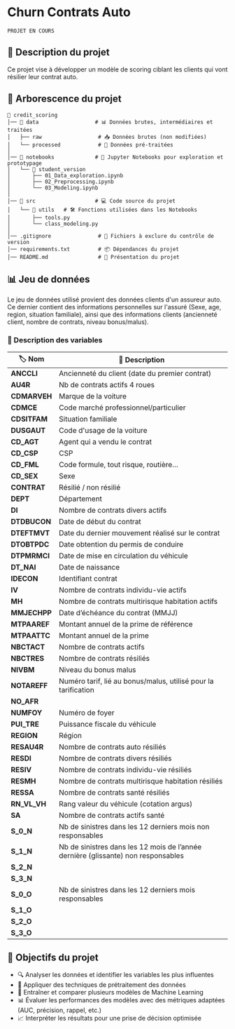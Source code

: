 # Churn Contrats Auto

```
PROJET EN COURS
```

## 📌 Description du projet
Ce projet vise à développer un modèle de scoring ciblant les clients qui vont résilier leur contrat auto. 

## 📁 Arborescence du projet
```
📂 credit_scoring  
│── 📂 data                  # 📊 Données brutes, intermédiaires et traitées  
│   ├── raw                  # 📥 Données brutes (non modifiées)  
│   └── processed            # 🔄 Données pré-traitées  
│  
│── 📂 notebooks             # 📒 Jupyter Notebooks pour exploration et prototypage
│   └── 📂 student_version 
│       ├── 01_Data_exploration.ipynb  
│       ├── 02_Preprocessing.ipynb  
│       └── 03_Modeling.ipynb  
│  
│── 📂 src                   # 💻 Code source du projet  
│   └── 📂 utils   # 🛠️ Fonctions utilisées dans les Notebooks  
│       ├── tools.py
│       └── class_modeling.py
│  
│── .gitignore               # 🚫 Fichiers à exclure du contrôle de version  
│── requirements.txt         # 📦 Dépendances du projet  
│── README.md                # 📝 Présentation du projet  
```

## 📊 Jeu de données
Le jeu de données utilisé provient des données clients d'un assureur auto. Ce dernier contient des informations personnelles sur l'assuré (Sexe, age, region, situation familiale), ainsi que des informations clients (ancienneté client, nombre de contrats, niveau bonus/malus).

### 📌 Description des variables

| 🏷️ **Nom** | 📝 **Description** |
|----------------|-----------------------------|
| **ANCCLI** | Ancienneté du client (date du premier contrat) |
| **AU4R** | Nb de contrats actifs 4 roues |
| **CDMARVEH** | Marque de la voiture |
| **CDMCE** | Code marché professionnel/particulier |
| **CDSITFAM** | Situation familiale |
| **DUSGAUT** | Code d'usage de la voiture |
| **CD_AGT** | Agent qui a vendu le contrat |
| **CD_CSP** | CSP |
| **CD_FML** | Code formule, tout risque, routière… |
| **CD_SEX** | Sexe |
| **CONTRAT** | Résilié / non résilié |
| **DEPT** | Département |
| **DI** | Nombre de contrats divers actifs |
| **DTDBUCON** | Date de début du contrat |
| **DTEFTMVT** | Date du dernier mouvement réalisé sur le contrat |
| **DTOBTPDC** | Date obtention du permis de conduire |
| **DTPMRMCI** | Date de mise en circulation du véhicule |
| **DT_NAI** | Date de naissance |
| **IDECON** | Identifiant contrat |
| **IV** | Nombre de contrats individu-vie actifs |
| **MH** | Nombre de contrats multirisque habitation actifs |
| **MMJECHPP** | Date d’échéance du contrat (MMJJ) |
| **MTPAAREF** | Montant annuel de la prime de référence |
| **MTPAATTC** | Montant annuel de la prime |
| **NBCTACT** | Nombre de contrats actifs |
| **NBCTRES** | Nombre de contrats résiliés |
| **NIVBM** | Niveau du bonus malus |
| **NOTAREFF** | Numéro tarif, lié au bonus/malus, utilisé pour la tarification |
| **NO_AFR** | |
| **NUMFOY** | Numéro de foyer |
| **PUI_TRE** | Puissance fiscale du véhicule |
| **REGION** | Région |
| **RESAU4R** | Nombre de contrats auto résiliés |
| **RESDI** | Nombre de contrats divers résiliés |
| **RESIV** | Nombre de contrats individu-vie résiliés |
| **RESMH** | Nombre de contrats multirisque habitation résiliés |
| **RESSA** | Nombre de contrats santé résiliés |
| **RN_VL_VH** | Rang valeur du véhicule (cotation argus) |
| **SA** | Nombre de contrats actifs santé |
| **S_0_N** | Nb de sinistres dans les 12 derniers mois non responsables |
| **S_1_N** | Nb de sinistres dans les 12 mois de l’année dernière (glissante) non responsables |
| **S_2_N** | |
| **S_3_N** | |
| **S_0_O** | Nb de sinistres dans les 12 derniers mois responsables |
| **S_1_O** | |
| **S_2_O** | |
| **S_3_O** | |


## 🎯 Objectifs du projet
- 🔍 Analyser les données et identifier les variables les plus influentes
- 🔄 Appliquer des techniques de prétraitement des données
- 🤖 Entraîner et comparer plusieurs modèles de Machine Learning
- 📊 Évaluer les performances des modèles avec des métriques adaptées (AUC, précision, rappel, etc.)
- 📈 Interpréter les résultats pour une prise de décision optimisée

